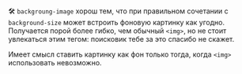 ---
---

🛠 `backgroung-image` хорош тем, что при правильном сочетании с `background-size` может встроить фоновую картинку как угодно. Получается порой более гибко, чем обычный `<img>`, но не стоит увлекаться этим тегом: поисковик тебе за это спасибо не скажет.

Имеет смысл ставить картинку как фон только тогда, когда `<img>` использовать невозможно.
